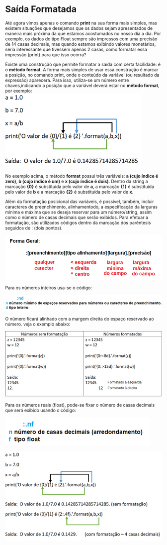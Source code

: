 # Saída Formatada
Até agora vimos apenas o comando **print** na sua forma mais simples, mas existem situações que desejamos que os dados sejam apresentados de maneira mais próxima da que estamos acostumados no nosso dia a dia. Por exemplo, os dados do tipo Float sempre são impressos com uma precisão de 14 casas decimais, mas quando estamos exibindo valores monetários, seria interessante que tivessem apenas 2 casas, como formatar essa impressão (print) para que isso ocorra?

Existe uma construção que permite formatar a saída com certa facilidade: é o **método format**. A forma mais simples de usar essa construção é marcar a posição, no comando print, onde o conteúdo da variável (ou resultado da expressão) aparecerá. Para isso, utiliza-se um número entre chaves,indicando a posição que a variável deverá estar no **método format**, por exemplo: 
 ![programa](/imagens/format.png)
 
 No exemplo acima, o método **format** possui três variáveis: **a (cujo índice é zero)**, **b (cujo índice é um)** e **x (cujo índice é dois)**. Dentro da string a marcação **{0}** é substituída pelo valor de **a**, a marcação **{1}** é substituída pelo valor de **b** e a marcação **{2}** é substituída pelo valor de **x**.
 
 Além da formatação posicional das variáveis, é possível, também, incluir caracteres de preenchimento, alinhamentodo, a especificação da larguras mínima e máxima que se deseja reservar para um número/string, assim como o número de casas decimais que serão exibidos. Para efetuar a formatação, são utilizados códigos dentro da marcação dos parêntesis seguidos de : (dois pontos).
 
 ![programa](/imagens/formatacao.png)
 
 Para os números inteiros usa-se o código:
 
![programa](/imagens/arredint.png)
    
O número ficará alinhado com a margem direita do espaço reservado ao número. veja o exemplo abaixo:

 ![programa](/imagens/format2.png)


Para os números reais (float), pode-se fixar o número de casas decimais que será exibido usando o código:

![programa](/imagens/arredfloat.png) 
                    
 ![programa](/imagens/format1.png)
